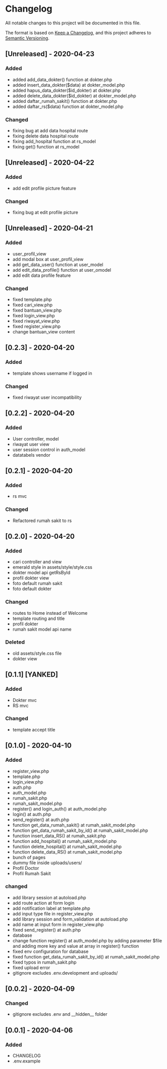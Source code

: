# Changelog

All notable changes to this project will be documented in this file.

The format is based on [Keep a Changelog](https://keepachangelog.com/en/1.0.0/),
and this project adheres to [Semantic Versioning](https://semver.org/spec/v2.0.0.html).

## [Unreleased] - 2020-04-23

### Added
* added add_data_dokter() function at dokter.php
* added insert_data_dokter($data) at dokter_model.php
* added hapus_data_dokter($id_dokter) at dokter.php
* added delete_data_dokter($id_dokter) at dokter_model.php
* added daftar_rumah_sakit() function at dokter.php
* added daftar_rs($data) function at dokter_model.php

### Changed
* fixing bug at add data hospital route
* fixing delete data hospital route
* fixing add_hospital function at rs_model
* fixing get() function at rs_model

## [Unreleased] - 2020-04-22

### Added
* add edit profile picture feature

### Changed
* fixing bug at edit profile picture

## [Unreleased] - 2020-04-21

### Added

* user_profil_view
* add modal box at user_profil_view
* add get_data_user() function at user_model
* add edit_data_profile() function at user_omodel
* add edit data profile feature

### Changed

* fixed template.php
* fixed cari_view.php
* fixed bantuan_view.php
* fixed login_view.php
* fixed riwayat_view.php
* fixed register_view.php
* change bantuan_view content

## [0.2.3] - 2020-04-20

### Added

* template shows username if logged in

### Changed

* fixed riwayat user incompatibility

## [0.2.2] - 2020-04-20

### Added

* User controller, model
* riwayat user view
* user session control in auth_model
* datatabels vendor

## [0.2.1] - 2020-04-20

### Added

* rs mvc

### Changed

* Refactored rumah sakit to rs

## [0.2.0] - 2020-04-20

### Added

* cari controller and view
* emerald style in assets/style/style.css
* dokter model api getRsById
* profil dokter view
* foto default rumah sakit
* foto default dokter

### Changed

* routes to Home instead of Welcome
* template routing and title
* profil dokter
* rumah sakit model api name

### Deleted

* old assets/style.css file
* dokter view

## [0.1.1] [YANKED]

### Added

* Dokter mvc
* RS mvc

### Changed

* template accept title

## [0.1.0] - 2020-04-10

### Added

* register_view.php
* template.php
* login_view.php
* auth.php
* auth_model.php
* rumah_sakit.php
* rumah_sakit_model.php
* register() and login_auth() at auth_model.php
* login() at auth.php
* send_register() at auth.php
* function get_data_rumah_sakit() at rumah_sakit_model.php
* function get_data_rumah_sakit_by_id() at rumah_sakit_model.php
* function insert_data_RS() at rumah_sakit.php
* function add_hospital() at rumah_sakit_model.php
* function delete_hospital() at rumah_sakit_model.php
* function delete_data_RS() at rumah_sakit_model.php
* bunch of pages
* dummy file inside uploads/users/
* Profil Doctor
* Profil Rumah Sakit

### changed

* add library session at autoload.php
* add route action at form login
* add notification label at template.php
* add input type file in register_view.php
* add library session and form_validation at autoload.php
* add name at input form in register_view.php
* fixed send_register() at auth.php
* database
* change function register() at auth_model.php by adding parameter $file and adding more key and value at array in register() function
* fixed env configuration for database
* fixed function get_data_rumah_sakit_by_id() at rumah_sakit_model.php
* fixed typos in rumah_sakit.php
* fixed upload error
* gitignore excludes .env.development and uploads/

## [0.0.2] - 2020-04-09

### Changed

* gitignore excludes .env and \_\_hidden\_\_ folder

## [0.0.1] - 2020-04-06

### Added

* CHANGELOG
* .env.example
